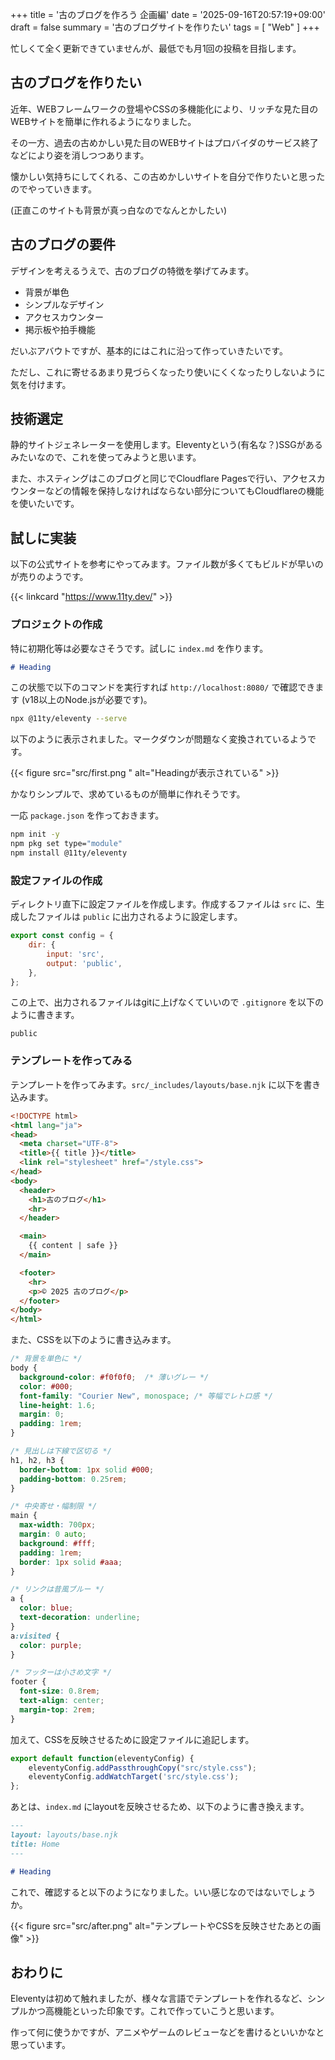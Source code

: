 +++
title = '古のブログを作ろう 企画編'
date = '2025-09-16T20:57:19+09:00'
draft = false
summary = '古のブログサイトを作りたい'
tags = [ "Web" ]
+++

忙しくて全く更新できていませんが、最低でも月1回の投稿を目指します。

## 古のブログを作りたい
近年、WEBフレームワークの登場やCSSの多機能化により、リッチな見た目のWEBサイトを簡単に作れるようになりました。

その一方、過去の古めかしい見た目のWEBサイトはプロバイダのサービス終了などにより姿を消しつつあります。

懐かしい気持ちにしてくれる、この古めかしいサイトを自分で作りたいと思ったのでやっていきます。

(正直このサイトも背景が真っ白なのでなんとかしたい)

## 古のブログの要件
デザインを考えるうえで、古のブログの特徴を挙げてみます。

- 背景が単色
- シンプルなデザイン
- アクセスカウンター
- 掲示板や拍手機能

だいぶアバウトですが、基本的にはこれに沿って作っていきたいです。

ただし、これに寄せるあまり見づらくなったり使いにくくなったりしないように気を付けます。

## 技術選定
静的サイトジェネレーターを使用します。Eleventyという(有名な？)SSGがあるみたいなので、これを使ってみようと思います。

また、ホスティングはこのブログと同じでCloudflare Pagesで行い、アクセスカウンターなどの情報を保持しなければならない部分についてもCloudflareの機能を使いたいです。


## 試しに実装
以下の公式サイトを参考にやってみます。ファイル数が多くてもビルドが早いのが売りのようです。

{{< linkcard "https://www.11ty.dev/" >}}

### プロジェクトの作成
特に初期化等は必要なさそうです。試しに `index.md` を作ります。

```md {name="index.md"}
# Heading
```

この状態で以下のコマンドを実行すれば `http://localhost:8080/` で確認できます (v18以上のNode.jsが必要です)。

```bash
npx @11ty/eleventy --serve
```

以下のように表示されました。マークダウンが問題なく変換されているようです。

{{< figure src="src/first.png " alt="Headingが表示されている" >}}

かなりシンプルで、求めているものが簡単に作れそうです。

一応 `package.json` を作っておきます。

```bash
npm init -y
npm pkg set type="module"
npm install @11ty/eleventy
```

### 設定ファイルの作成
ディレクトリ直下に設定ファイルを作成します。作成するファイルは `src` に、生成したファイルは `public` に出力されるように設定します。

```js {name=eleventy.config.js}
export const config = {
    dir: {
        input: 'src',
        output: 'public',
    },
};
```

この上で、出力されるファイルはgitに上げなくていいので `.gitignore` を以下のように書きます。

```text {name=".gitignore"}
public
```

### テンプレートを作ってみる
テンプレートを作ってみます。`src/_includes/layouts/base.njk` に以下を書き込みます。

```html {name="src/_includes/layouts/base.njk"}
<!DOCTYPE html>
<html lang="ja">
<head>
  <meta charset="UTF-8">
  <title>{{ title }}</title>
  <link rel="stylesheet" href="/style.css">
</head>
<body>
  <header>
    <h1>古のブログ</h1>
    <hr>
  </header>

  <main>
    {{ content | safe }}
  </main>

  <footer>
    <hr>
    <p>© 2025 古のブログ</p>
  </footer>
</body>
</html>
```

また、CSSを以下のように書き込みます。

```css {name="src/style.css"}
/* 背景を単色に */
body {
  background-color: #f0f0f0;  /* 薄いグレー */
  color: #000;
  font-family: "Courier New", monospace; /* 等幅でレトロ感 */
  line-height: 1.6;
  margin: 0;
  padding: 1rem;
}

/* 見出しは下線で区切る */
h1, h2, h3 {
  border-bottom: 1px solid #000;
  padding-bottom: 0.25rem;
}

/* 中央寄せ・幅制限 */
main {
  max-width: 700px;
  margin: 0 auto;
  background: #fff;
  padding: 1rem;
  border: 1px solid #aaa;
}

/* リンクは昔風ブルー */
a {
  color: blue;
  text-decoration: underline;
}
a:visited {
  color: purple;
}

/* フッターは小さめ文字 */
footer {
  font-size: 0.8rem;
  text-align: center;
  margin-top: 2rem;
}
```

加えて、CSSを反映させるために設定ファイルに追記します。

```js {name="eleventy.config.js"}
export default function(eleventyConfig) {
    eleventyConfig.addPassthroughCopy("src/style.css");
    eleventyConfig.addWatchTarget('src/style.css');
};
```

あとは、`index.md` にlayoutを反映させるため、以下のように書き換えます。

```md {name="src/index.md"}
---
layout: layouts/base.njk
title: Home
---

# Heading
```

これで、確認すると以下のようになりました。いい感じなのではないでしょうか。

{{< figure src="src/after.png" alt="テンプレートやCSSを反映させたあとの画像" >}}

## おわりに
Eleventyは初めて触れましたが、様々な言語でテンプレートを作れるなど、シンプルかつ高機能といった印象です。これで作っていこうと思います。

作って何に使うかですが、アニメやゲームのレビューなどを書けるといいかなと思っています。


